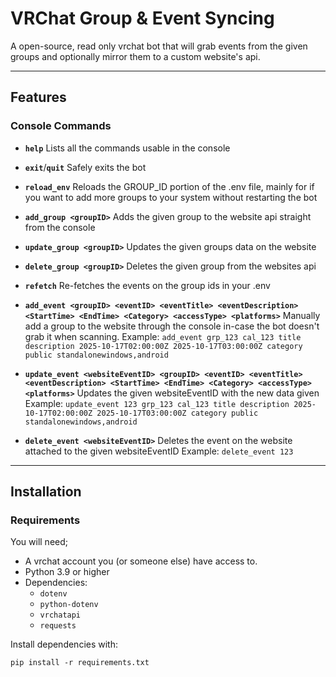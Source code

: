 # VRChat Group & Event Syncing

A open-source, read only vrchat bot that will grab events from the given groups and optionally mirror them to a custom website's api.

---

## Features

### Console Commands

- **`help`**
  Lists all the commands usable in the console

- **`exit`**/**`quit`**
  Safely exits the bot

- **`reload_env`**
  Reloads the GROUP_ID portion of the .env file, mainly for if you want to add more groups to your system without restarting the bot

- **`add_group <groupID>`**
  Adds the given group to the website api straight from the console

- **`update_group <groupID>`**
  Updates the given groups data on the website

- **`delete_group <groupID>`**
  Deletes the given group from the websites api

- **`refetch`**
  Re-fetches the events on the group ids in your .env

- **`add_event <groupID> <eventID> <eventTitle> <eventDescription> <StartTime> <EndTime> <Category> <accessType> <platforms>`**
  Manually add a group to the website through the console in-case the bot doesn't grab it when scanning.
  Example: `add_event grp_123 cal_123 title description 2025-10-17T02:00:00Z 2025-10-17T03:00:00Z category public standalonewindows,android`

- **`update_event <websiteEventID> <groupID> <eventID> <eventTitle> <eventDescription> <StartTime> <EndTime> <Category> <accessType> <platforms>`**
  Updates the given websiteEventID with the new data given
  Example: `update_event 123 grp_123 cal_123 title description 2025-10-17T02:00:00Z 2025-10-17T03:00:00Z category public standalonewindows,android`

- **`delete_event <websiteEventID>`**
  Deletes the event on the website attached to the given websiteEventID
  Example: `delete_event 123`

---

## Installation

### Requirements

You will need;
- A vrchat account you (or someone else) have access to.
- Python 3.9 or higher
- Dependencies:
  - `dotenv`
  - `python-dotenv`
  - `vrchatapi`
  - `requests`

Install dependencies with:

`pip install -r requirements.txt`
